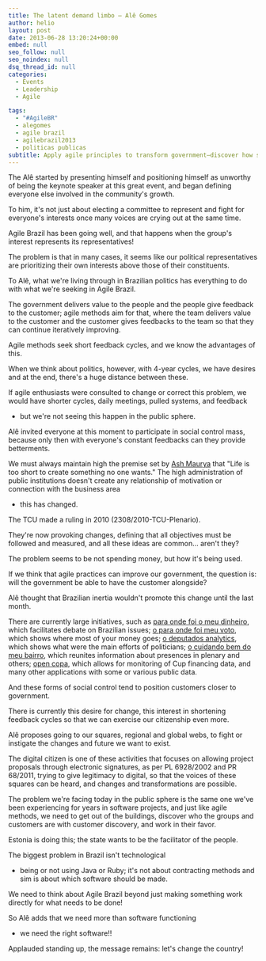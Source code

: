 ```yaml
---
title: The latent demand limbo – Alê Gomes
author: helio
layout: post
date: 2013-06-28 13:20:24+00:00
embed: null
seo_follow: null
seo_noindex: null
dsq_thread_id: null
categories:
  - Events
  - Leadership
  - Agile

tags:
  - "#AgileBR"
  - alegomes
  - agile brazil
  - agilebrazil2013
  - politicas publicas
subtitle: Apply agile principles to transform government—discover how short feedback cycles, social control, and citizen-focused development can revolutionize public services and democracy
---
```


The Alê started by presenting himself and positioning himself as unworthy of being the keynote speaker at this great event, and began defining everyone else involved in the community's growth.

To him, it's not just about electing a committee to represent and fight for everyone's interests once many voices are crying out at the same time.

Agile Brazil has been going well, and that happens when the group's interest represents its representatives!

The problem is that in many cases, it seems like our political representatives are prioritizing their own interests above those of their constituents.

To Alê, what we're living through in Brazilian politics has everything to do with what we're seeking in Agile Brazil.

The government delivers value to the people and the people give feedback to the customer; agile methods aim for that, where the team delivers value to the customer and the customer gives feedbacks to the team so that they can continue iteratively improving.

Agile methods seek short feedback cycles, and we know the advantages of this.

When we think about politics, however, with 4-year cycles, we have desires and at the end, there's a huge distance between these.

If agile enthusiasts were consulted to change or correct this problem, we would have shorter cycles, daily meetings, pulled systems, and feedback

- but we're not seeing this happen in the public sphere.

Alê invited everyone at this moment to participate in social control mass, because only then with everyone's constant feedbacks can they provide betterments.

We must always maintain high the premise set by [Ash Maurya][1] that "Life is too short to create something no one wants." The high administration of public institutions doesn't create any relationship of motivation or connection with the business area

- this has changed.

The TCU made a ruling in 2010 (2308/2010-TCU-Plenario).

They're now provoking changes, defining that all objectives must be followed and measured, and all these ideas are common... aren't they?

The problem seems to be not spending money, but how it's being used.

If we think that agile practices can improve our government, the question is: will the government be able to have the customer alongside?

Alê thought that Brazilian inertia wouldn't promote this change until the last month.

There are currently large initiatives, such as <a title="Para onde foi o meu dinheiro" href="http://www.paraondefoiomeudinheiro.com.br/dataset/estado-sao-paulo-2012" target="_blank">para onde foi o meu dinheiro</a>, which facilitates debate on Brazilian issues; <a title="Para onde foi meu voto" href="http://paraondefoimeuvoto.com.br/" target="_blank">o para onde foi meu voto</a>, which shows where most of your money goes; <a title="Deputados Analytics" href="https://www.facebook.com/pages/Deputados-Analytics/152773858104734" target="_blank">o deputados analytics</a>, which shows what were the main efforts of politicians; <a title="Cuidando do meu bairro" href="http://br.okfn.org/2012/07/04/cuidando-do-meu-bairro/" target="_blank">o cuidando bem do meu bairro</a>, which reunites information about presences in plenary and others; <a title="open copa" href="http://opencopa.com/" target="_blank">open copa</a>, which allows for monitoring of Cup financing data, and many other applications with some or various public data.

And these forms of social control tend to position customers closer to government.

There is currently this desire for change, this interest in shortening feedback cycles so that we can exercise our citizenship even more.

Alê proposes going to our squares, regional and global webs, to fight or instigate the changes and future we want to exist.

The digital citizen is one of these activities that focuses on allowing project proposals through electronic signatures, as per PL 6928/2002 and PR 68/2011, trying to give legitimacy to digital, so that the voices of these squares can be heard, and changes and transformations are possible.

The problem we're facing today in the public sphere is the same one we've been experiencing for years in software projects, and just like agile methods, we need to get out of the buildings, discover who the groups and customers are with customer discovery, and work in their favor.

Estonia is doing this; the state wants to be the facilitator of the people.

The biggest problem in Brazil isn't technological

- being or not using Java or Ruby; it's not about contracting methods and sim is about which software should be made.

We need to think about Agile Brazil beyond just making something work directly for what needs to be done!

So Alê adds that we need more than software functioning

- we need the right software!!

Applauded standing up, the message remains: let's change the country!

[1]: http://www.ashmaurya.com/ "Ash Maurya"
